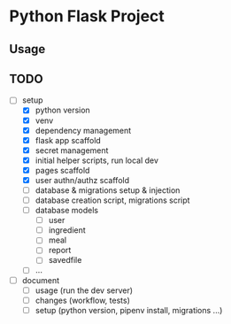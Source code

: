 # Python Flask Project

## Usage


## TODO

- [ ] setup
    - [x] python version
    - [x] venv
    - [x] dependency management
    - [x] flask app scaffold
    - [x] secret management
    - [x] initial helper scripts, run local dev
    - [x] pages scaffold
    - [x] user authn/authz scaffold
    - [ ] database & migrations setup & injection
    - [ ] database creation script, migrations script
    - [ ] database models
        - [ ] user
        - [ ] ingredient
        - [ ] meal
        - [ ] report
        - [ ] savedfile
    - [ ] ...
- [ ] document
    - [ ] usage (run the dev server)
    - [ ] changes (workflow, tests)
    - [ ] setup (python version, pipenv install, migrations ...)